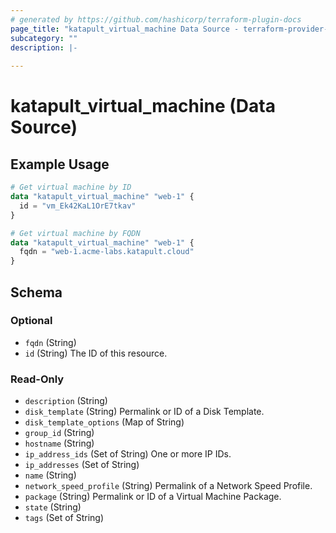 ```yaml
---
# generated by https://github.com/hashicorp/terraform-plugin-docs
page_title: "katapult_virtual_machine Data Source - terraform-provider-katapult"
subcategory: ""
description: |-
  
---
```


# katapult_virtual_machine (Data Source)



## Example Usage

```terraform
# Get virtual machine by ID
data "katapult_virtual_machine" "web-1" {
  id = "vm_Ek42KaL1OrE7tkav"
}

# Get virtual machine by FQDN
data "katapult_virtual_machine" "web-1" {
  fqdn = "web-1.acme-labs.katapult.cloud"
}
```

<!-- schema generated by tfplugindocs -->
## Schema

### Optional

- `fqdn` (String)
- `id` (String) The ID of this resource.

### Read-Only

- `description` (String)
- `disk_template` (String) Permalink or ID of a Disk Template.
- `disk_template_options` (Map of String)
- `group_id` (String)
- `hostname` (String)
- `ip_address_ids` (Set of String) One or more IP IDs.
- `ip_addresses` (Set of String)
- `name` (String)
- `network_speed_profile` (String) Permalink of a Network Speed Profile.
- `package` (String) Permalink or ID of a Virtual Machine Package.
- `state` (String)
- `tags` (Set of String)
